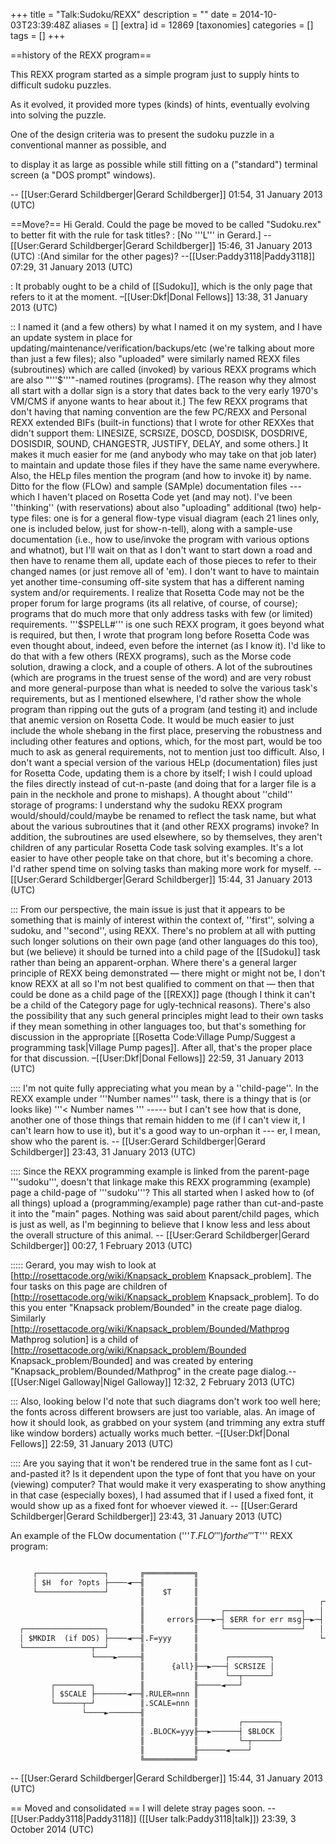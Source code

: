 +++
title = "Talk:Sudoku/REXX"
description = ""
date = 2014-10-03T23:39:48Z
aliases = []
[extra]
id = 12869
[taxonomies]
categories = []
tags = []
+++

==history of the REXX program==

This REXX program started as a simple program just to supply hints to difficult sudoku puzzles.

As it evolved, it provided more types (kinds) of hints, eventually evolving into solving the puzzle.

One of the design criteria was to present the sudoku puzzle in a conventional manner as possible, and

to display it as large as possible while still fitting on a ("standard") terminal screen (a "DOS prompt" windows).


 -- [[User:Gerard Schildberger|Gerard Schildberger]] 01:54, 31 January 2013 (UTC)

==Move?==
Hi Gerald. Could the page be moved to be called "Sudoku.rex" to better fit with the rule for task titles?
: [No '''L''' in Gerard.] -- [[User:Gerard Schildberger|Gerard Schildberger]] 15:46, 31 January 2013 (UTC)
:(And similar for the other pages)? --[[User:Paddy3118|Paddy3118]] 07:29, 31 January 2013 (UTC)

: It probably ought to be a child of [[Sudoku]], which is the only page that refers to it at the moment. –[[User:Dkf|Donal Fellows]] 13:38, 31 January 2013 (UTC)

:: I named it (and a few others) by what I named it on my system, and I have an update system in place for updating/maintenance/verification/backups/etc (we're talking about more than just a few files);   also "uploaded" were similarly named REXX files (subroutines) which are called (invoked) by various REXX programs which are also "'''$'''"-named routines (programs).    [The reason why they almost all start with a dollar sign is a story that dates back to the very early 1970's VM/CMS if anyone wants to hear about it.]   The few REXX programs that don't having that naming convention are the few PC/REXX and Personal REXX extended BIFs (built-in functions) that I wrote for other REXXes that didn't support them: LINESIZE, SCRSIZE, DOSCD, DOSDISK, DOSDRIVE, DOSISDIR, SOUND, CHANGESTR, JUSTIFY, DELAY, and some others.]   It makes it much easier for me (and anybody who may take on that job later) to maintain and update those files if they have the same name everywhere.   Also, the HELp files mention the program (and how to invoke it) by name.   Ditto for the flow (FLOw) and sample (SAMple) documentation files --- which I haven't placed on Rosetta Code yet (and may not).    I've been ''thinking'' (with reservations) about also "uploading" additional (two) help-type files:   one is for a general flow-type visual diagram (each 21 lines only, one is included below, just for show-n-tell),   along with a sample-use documentation   (i.e.,   how to use/invoke the program with various options and whatnot), but I'll wait on that as I don't want to start down a road and then have to rename them all, update each of those pieces to refer to their changed names (or just remove all of 'em).   I don't want to have to maintain yet another time-consuming off-site system that has a different naming system and/or requirements.   I realize that Rosetta Code may not be the proper forum for large programs (its all relative, of course, of course);   programs that do much more that only address tasks with few (or limited) requirements.   '''$SPELL#'''   is one such REXX program, it goes beyond what is required, but then, I wrote that program long before Rosetta Code was even thought about, indeed, even before the internet (as I know it).   I'd like to do that with a few others (REXX programs), such as the Morse code solution, drawing a clock, and a couple of others.   A lot of the subroutines (which are programs in the truest sense of the word) and are very robust and more general-purpose than what is needed to solve the various task's requirements, but as I mentioned elsewhere, I'd rather show the whole program than ripping out the guts of a program (and testing it) and include that anemic version on Rosetta Code.   It would be much easier to just include the whole shebang in the first place, preserving the robustness and including other features and options, which, for the most part, would be too much to ask as general requirements, not to mention just too difficult.   Also, I don't want a special version of the various HELp (documentation) files just for Rosetta Code, updating them is a chore by itself; I wish I could upload the files directly instead of cut-n-paste (and doing that for a larger file is a pain in the neckhole and prone to mishaps).   A thought about ''child'' storage of programs:   I understand why the sudoku REXX program would/should/could/maybe be renamed to reflect the task name, but what about the various subroutines that it (and other REXX programs) invoke?   In addition, the subroutines are used elsewhere, so by themselves, they aren't children of any particular Rosetta Code task solving examples.   It's a lot easier to have other people take on that chore, but it's becoming a chore.   I'd rather spend time on solving tasks than making more work for myself. --  [[User:Gerard Schildberger|Gerard Schildberger]] 15:44, 31 January 2013 (UTC)

::: From our perspective, the main issue is just that it appears to be something that is mainly of interest within the context of, ''first'', solving a sudoku, and ''second'', using REXX. There's no problem at all with putting such longer solutions on their own page (and other languages do this too), but (we believe) it should be turned into a child page of the [[Sudoku]] task rather than being an apparent-orphan. Where there's a general larger principle of REXX being demonstrated — there might or might not be, I don't know REXX at all so I'm not best qualified to comment on that — then that could be done as a child page of the [[REXX]] page (though I think it can't be a child of the Category page for ugly-technical reasons). There's also the possibility that any such general principles might lead to their own tasks if they mean something in other languages too, but that's something for discussion in the appropriate [[Rosetta Code:Village Pump/Suggest a programming task|Village Pump pages]]. After all, that's the proper place for that discussion. –[[User:Dkf|Donal Fellows]] 22:59, 31 January 2013 (UTC)

:::: I'm not quite fully appreciating what you mean by a ''child-page''.   In the REXX example under '''Number names''' task, there is a thingy that is (or looks like) '''&lt; Number names '''       ----- but I can't see how that is done, another one of those things that remain hidden to me (if I can't view it, I can't learn how to use it), but it's a good way to un-orphan it --- er, I mean, show who the parent is. -- [[User:Gerard Schildberger|Gerard Schildberger]] 23:43, 31 January 2013 (UTC)

:::: Since the REXX programming example is linked from the parent-page   '''sudoku''', doesn't that linkage make this REXX programming (example) page a child-page of   '''sudoku'''?   This all started when I asked how to (of all things) upload a (programming/example) page rather than cut-and-paste it into the "main" pages.   Nothing was said about parent/child pages, which is just as well, as I'm beginning to believe that I know less and less about the overall structure of this animal. -- [[User:Gerard Schildberger|Gerard Schildberger]] 00:27, 1 February 2013 (UTC)

::::: Gerard, you may wish to look at [http://rosettacode.org/wiki/Knapsack_problem Knapsack_problem]. The four tasks on this page are children of [http://rosettacode.org/wiki/Knapsack_problem Knapsack_problem]. To do this you enter "Knapsack problem/Bounded" in the create page dialog. Similarly [http://rosettacode.org/wiki/Knapsack_problem/Bounded/Mathprog Mathprog solution] is a child of [http://rosettacode.org/wiki/Knapsack_problem/Bounded  Knapsack_problem/Bounded] and was created by entering "Knapsack_problem/Bounded/Mathprog" in the create page dialog.--[[User:Nigel Galloway|Nigel Galloway]] 12:32, 2 February 2013 (UTC)

::: Also, looking below I'd note that such diagrams don't work too well here; the fonts across different browsers are just too variable, alas. An image of how it should look, as grabbed on your system (and trimming any extra stuff like window borders) actually works much better. –[[User:Dkf|Donal Fellows]] 22:59, 31 January 2013 (UTC)

:::: Are you saying that it won't be rendered true in the same font as I cut-and-pasted it?   Is it dependent upon the type of font that you have on your (viewing) computer?   That would make it very exasperating to show anything in that case (especially boxes), I had assumed that if I used a fixed font, it would show up as a fixed font for whoever viewed it. -- [[User:Gerard Schildberger|Gerard Schildberger]] 23:43, 31 January 2013 (UTC)

An example of the FLOw documentation   ('''$T.FLO''')   for the   '''$T'''   REXX program:

```txt

     ┌───────────────┐       ╔═══════════╗
     │ $H  for ?opts ├────◄──╢           ║
     └───────────────┘       ║    $T     ║
                             ║           ║                           ┌────────┐
                             ║           ║     ┌─────────────────┐   │ $T  for│
                             ║     errors╟───►─┤ $ERR for err msg├─►─┤  color │
  ┌──────────────────┐       ║           ║     └─────────────────┘   │   msgs │
  │ $MKDIR  (if DOS) ├────◄──╢.F=yyy     ║                           └────────┘
  └───────────────┬──┘       ║           ║
                  └────►─────╢           ║      ┌─────────┐
                             ║      {all}╟──►───┤ SCRSIZE │
                             ║           ║      └──┬──────┘
         ┌────────┐          ║           ╟─────◄───┘
         │ $SCALE ├───────◄──╢.RULER=nnn ║
         └──────┬─┘          ║.SCALE=nnn ║
                └────►───────╢           ║
                             ║           ║         ┌────────┐
                             ║ .BLOCK=yyy╟──►──────┤ $BLOCK │
                             ║           ║         └─┬──────┘
                             ║           ╟──────◄────┘
                             ╚═══════════╝

```

-- [[User:Gerard Schildberger|Gerard Schildberger]] 15:44, 31 January 2013 (UTC)

== Moved and consolidated ==
I will delete stray pages soon. --[[User:Paddy3118|Paddy3118]] ([[User talk:Paddy3118|talk]]) 23:39, 3 October 2014 (UTC)
